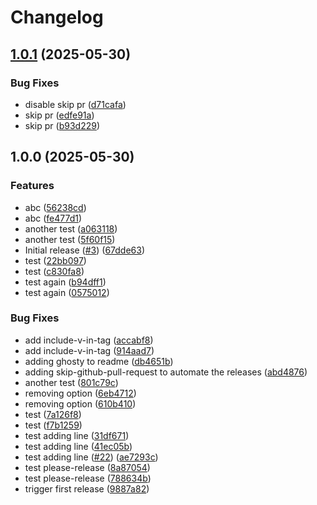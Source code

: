 # Changelog

## [1.0.1](https://github.com/sysadmin4j/dotfiles/compare/v1.0.0...v1.0.1) (2025-05-30)


### Bug Fixes

* disable skip pr ([d71cafa](https://github.com/sysadmin4j/dotfiles/commit/d71cafa78f53ecbf61ed9cd7768f5d3a4aa1158b))
* skip pr ([edfe91a](https://github.com/sysadmin4j/dotfiles/commit/edfe91aff4ad11c285ea54bd199739c52628bb76))
* skip pr ([b93d229](https://github.com/sysadmin4j/dotfiles/commit/b93d229210d532d3aae2dbbff86b2a21b4f3cb63))

## 1.0.0 (2025-05-30)


### Features

* abc ([56238cd](https://github.com/sysadmin4j/dotfiles/commit/56238cd40e5c85babefa72580644c3eff51450a4))
* abc ([fe477d1](https://github.com/sysadmin4j/dotfiles/commit/fe477d15db4e7b843917205edb8d1f5b90492cf0))
* another test ([a063118](https://github.com/sysadmin4j/dotfiles/commit/a063118b13c0ce99d8cd07a6c7489446074a9b12))
* another test ([5f60f15](https://github.com/sysadmin4j/dotfiles/commit/5f60f15b27ef41b2e3e27404971050313df0433a))
* Initial release ([#3](https://github.com/sysadmin4j/dotfiles/issues/3)) ([67dde63](https://github.com/sysadmin4j/dotfiles/commit/67dde6361280b4e2c9ae814dc75e838409528209))
* test ([22bb097](https://github.com/sysadmin4j/dotfiles/commit/22bb0972733f442b0418abd2673c0f424e0bf62e))
* test ([c830fa8](https://github.com/sysadmin4j/dotfiles/commit/c830fa863b601c91966ea7a63953764c78d6e257))
* test again ([b94dff1](https://github.com/sysadmin4j/dotfiles/commit/b94dff12e20ba9fcf8cff75ac140dfe472baa032))
* test again ([0575012](https://github.com/sysadmin4j/dotfiles/commit/05750129ee3b765af55448b92ebd7870ee14a5a4))


### Bug Fixes

* add include-v-in-tag ([accabf8](https://github.com/sysadmin4j/dotfiles/commit/accabf8f315e7869a28889c2e167d870dfcd14bb))
* add include-v-in-tag ([914aad7](https://github.com/sysadmin4j/dotfiles/commit/914aad7907538254354129182e35d614a2773c82))
* adding ghosty to readme ([db4651b](https://github.com/sysadmin4j/dotfiles/commit/db4651b18d79c0cf3db5cd3faed00870c32f331a))
* adding skip-github-pull-request to automate the releases ([abd4876](https://github.com/sysadmin4j/dotfiles/commit/abd4876f027cf4bd9eaa23c67e3f67af5c04b551))
* another test ([801c79c](https://github.com/sysadmin4j/dotfiles/commit/801c79c6b965f0e15a0de785082ce866d5b4ed6c))
* removing option ([6eb4712](https://github.com/sysadmin4j/dotfiles/commit/6eb47129d3cf7700b081424708297abe784b6551))
* removing option ([610b410](https://github.com/sysadmin4j/dotfiles/commit/610b410223121494015410f02978e8582783a263))
* test ([7a126f8](https://github.com/sysadmin4j/dotfiles/commit/7a126f8c7558fb216e8d13f800b4f21a86dd75fb))
* test ([f7b1259](https://github.com/sysadmin4j/dotfiles/commit/f7b12599da13fa8af8ace5d4e05df8826b72c504))
* test adding line ([31df671](https://github.com/sysadmin4j/dotfiles/commit/31df6710d0f83725ce03fbb8d9f96cdfd9c8cbea))
* test adding line ([41ec05b](https://github.com/sysadmin4j/dotfiles/commit/41ec05bff9d738786adfcc7f29195f49d0b64337))
* test adding line ([#22](https://github.com/sysadmin4j/dotfiles/issues/22)) ([ae7293c](https://github.com/sysadmin4j/dotfiles/commit/ae7293ce8169768765adec4398139a04da10fa49))
* test please-release ([8a87054](https://github.com/sysadmin4j/dotfiles/commit/8a87054d9c8468ab9830a9697d98d28dbd4f9a09))
* test please-release ([788634b](https://github.com/sysadmin4j/dotfiles/commit/788634bd4b516f6a9bc6dec5e41002fda813f89b))
* trigger first release ([9887a82](https://github.com/sysadmin4j/dotfiles/commit/9887a822dd8c79ba54d52b173c2a16c0a53eaf70))
